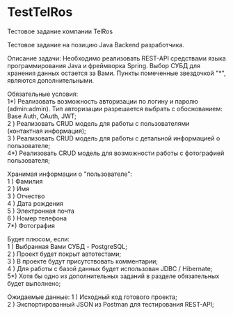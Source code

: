 # TestTelRos
Тестовое задание компании TelRos

﻿Тестовое задание на позицию Java Backend разработчика.

Описание задачи:
Необходимо реализовать REST-API средствами языка программирования Java и фреймворка Spring.
Выбор СУБД для хранения данных остается за Вами.
Пункты помеченные звездочкой "*", являются дополнительными.

Обязательные условия:               
1*) Реализовать возможность авторизации по логину и паролю (admin:admin). Тип авторизации разрешается выбрать с обоснованием: Base Auth, OAuth, JWT;    
2 ) Реализовать CRUD модель для работы с пользователями (контактная информация);                          
3 ) Реализовать CRUD модель для работы с детальной информацией о пользователе;                                                              
4*) Реализовать CRUD модель для возможности работы с фотографией пользователя;             
 
Хранимая информации о "пользователе":               
1 ) Фамилия                 
2 ) Имя                
3 ) Отчество                
4 ) Дата рождения              
5 ) Электронная почта            
6 ) Номер телефона            
7*) Фотография         

Будет плюсом, если:   
1 ) Выбранная Вами СУБД - PostgreSQL;     
2 ) Проект будет покрыт автотестами;    
3 ) В проекте будут присутствовать комментарии;  
4 ) Для работы с базой данных будет использован JDBC / Hibernate;     
5*) Хотя бы одно из дополнительных заданий в разделе обязательных будет выполнено;      

Ожидаемые данные:
1 ) Исходный код готового проекта;                                                    
2 ) Экспортированный JSON из Postman для тестирования REST-API;

